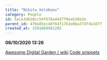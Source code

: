 ```yaml
---
title: "Nikita Voloboev"
category: People
id: 5ace3d628cc54f678a44d7f8ea536b2e
parent_id: 470a85ec48f64f17b1e8ba374f4a187f
created_at: 1591809981202
---
```


**06/10/2020 13:26**

[Awesome Digital Garden / wiki](https://wiki.nikitavoloboev.xyz/)
[Code snippets](https://code.nikitavoloboev.xyz/)
    